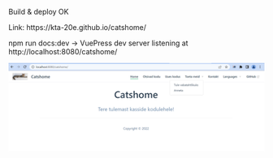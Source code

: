 <p>Build & deploy OK</p>
<p>Link: https://kta-20e.github.io/catshome/</p>
<p> npm run docs:dev -> VuePress dev server listening at http://localhost:8080/catshome/ </p>
<img src="preview.png"></img>
